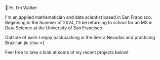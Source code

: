 👋 Hi, I’m Walker

I'm an applied mathematician and data scientist based in San Francisco. Beginning in the Summer of 2024, I'll be returning to school for an MS in Data Science at the University of San Francisco. 

Outside of work I enjoy backpacking in the Sierra Nevadas and practicing Brazilian jiu-jitsu =]

Feel free to take a look at some of my recent projects below!


<!---
walkerhughes/walkerhughes is a ✨ special ✨ repository because its `README.md` (this file) appears on your GitHub profile.
You can click the Preview link to take a look at your changes.
--->
